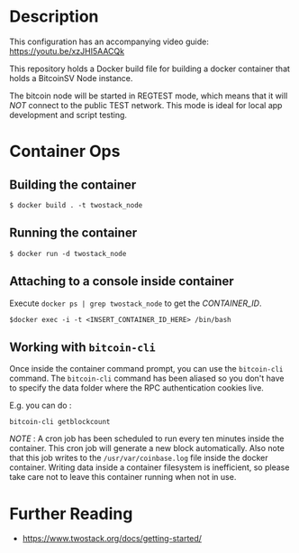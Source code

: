 # Description

This configuration has an accompanying video guide: https://youtu.be/xzJHI5AACQk

This repository holds a Docker build file for building a docker container 
that holds a BitcoinSV Node instance. 

The bitcoin node will be started in REGTEST mode, which means that
it will *NOT* connect to the public TEST network. This mode is 
ideal for local app development and script testing.

# Container Ops

## Building the container

```
$ docker build . -t twostack_node
```

## Running the container

```
$ docker run -d twostack_node
```

## Attaching to a console inside container

Execute `docker ps | grep twostack_node` to get the *CONTAINER_ID*. 

```
$docker exec -i -t <INSERT_CONTAINER_ID_HERE> /bin/bash
``` 

## Working with `bitcoin-cli`
Once inside the container command prompt, you can use the `bitcoin-cli` command. 
The `bitcoin-cli` command has been aliased so you don't have to specify the data folder
where the RPC authentication cookies live. 

E.g. you can do : 

```
bitcoin-cli getblockcount
```


*NOTE* : A cron job has been scheduled to run every ten minutes inside the container. This cron job will generate a new block automatically. Also note that this job writes to the `/usr/var/coinbase.log` file inside the docker container. Writing data inside a container filesystem is inefficient, so please take care not to leave this container running when not in use. 

# Further Reading
- https://www.twostack.org/docs/getting-started/



